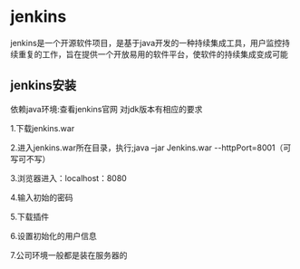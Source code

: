 # jenkins
jenkins是一个开源软件项目，是基于java开发的一种持续集成工具，用户监控持续重复的工作，旨在提供一个开放易用的软件平台，使软件的持续集成变成可能
## jenkins安装
依赖java环境:查看jenkins官网 对jdk版本有相应的要求

1.下载jenkins.war

2.进入jenkins.war所在目录，执行;java –jar Jenkins.war --httpPort=8001（可写可不写）

3.浏览器进入：localhost：8080

4.输入初始的密码

5.下载插件

6.设置初始化的用户信息

7.公司环境一般都是装在服务器的